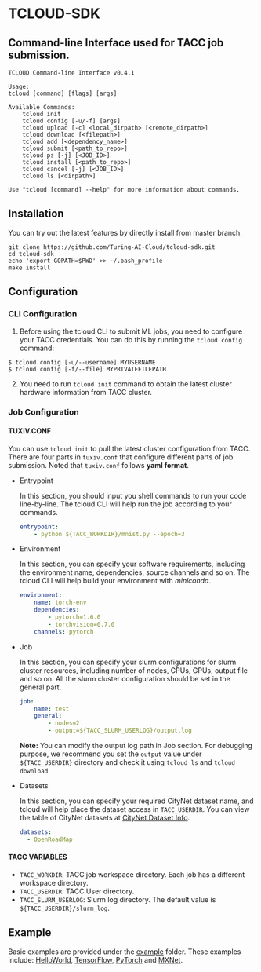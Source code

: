 # TCLOUD-SDK
## Command-line Interface used for TACC job submission.
```
TCLOUD Command-line Interface v0.4.1

Usage:
tcloud [command] [flags] [args]

Available Commands:
    tcloud init
    tcloud config [-u/-f] [args]
    tcloud upload [-c] <local_dirpath> [<remote_dirpath>]
    tcloud download [<filepath>]
    tcloud add [<dependency_name>]
    tcloud submit [<path_to_repo>]
    tcloud ps [-j] [<JOB_ID>]
    tcloud install [<path_to_repo>]
    tcloud cancel [-j] [<JOB_ID>]
    tcloud ls [<dirpath>]

Use "tcloud [command] --help" for more information about commands.
```

## Installation
You can try out the latest features by directly install from master branch:

```
git clone https://github.com/Turing-AI-Cloud/tcloud-sdk.git
cd tcloud-sdk
echo 'export GOPATH=$PWD' >> ~/.bash_profile
make install
```

## Configuration
### CLI Configuration
1. Before using the tcloud CLI to submit ML jobs, you need to configure your TACC credentials. You can do this by running the `tcloud config` command:
```
$ tcloud config [-u/--username] MYUSERNAME
$ tcloud config [-f/--file] MYPRIVATEFILEPATH
```
2. You need to run `tcloud init` command to obtain the latest cluster hardware information from TACC cluster.

### Job Configuration
#### TUXIV.CONF

You can use `tcloud init` to pull the latest cluster configuration from TACC. There are four parts in `tuxiv.conf` that configure different parts of job submission. Noted that `tuxiv.conf` follows **yaml format**.

+ Entrypoint

  In this section, you should input you shell commands to run your code line-by-line. The tcloud CLI will help run the job according to your commands.

  ~~~yaml
  entrypoint:
      - python ${TACC_WORKDIR}/mnist.py --epoch=3
  ~~~

+ Environment

  In this section, you can specify your software  requirements, including the environment name, dependencies, source channels and so on. The tcloud CLI will help build your environment with *miniconda*.

  ~~~yaml
  environment:
      name: torch-env
      dependencies:
          - pytorch=1.6.0
          - torchvision=0.7.0
      channels: pytorch
  ~~~

+ Job

  In this section, you can specify your slurm configurations for slurm cluster resources, including number of nodes, CPUs, GPUs, output file and so on. All the slurm cluster configuration should be set in the general part.

  ~~~yaml
  job:
      name: test
      general:
          - nodes=2
          - output=${TACC_SLURM_USERLOG}/output.log
  ~~~

  **Note:** You can modify the output log path in Job section. For debugging purpose, we recommend you set the `output` value under `${TACC_USERDIR}` directory and check it using `tcloud ls` and `tcloud download`.

+ Datasets

  In this section, you can specify your required CityNet dataset name, and tcloud will help place the dataset access in `TACC_USERDIR`. You can view the table of CityNet datasets at [CityNet Dataset Info](https://docs.google.com/spreadsheets/d/18qi2YpYvuXkWns7KY9pHYQclhS1Yyt5ysqgZ4plYcTg/edit#gid=0).

  ~~~yaml
  datasets:
    - OpenRoadMap
  ~~~

#### TACC VARIABLES

+ `TACC_WORKDIR`: TACC job workspace directory. Each job has a different workspace directory.
+ `TACC_USERDIR`: TACC User directory.
+ `TACC_SLURM_USERLOG`: Slurm log directory. The default value is `${TACC_USERDIR}/slurm_log`.

## Example

Basic examples are provided under the [example](example) folder. These examples include: [HelloWorld](example/helloworld), [TensorFlow](example/TensorFlow), [PyTorch](example/PyTorch) and [MXNet](example/MXNet).

